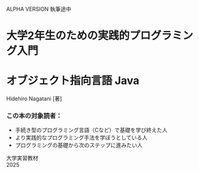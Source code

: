 <div class="cover-page">

  <div class="cover-header">
  </div>

  <!-- アルファ版リボン -->
  <div class="alpha-ribbon">
    <span class="ribbon-text">ALPHA VERSION</span>
    <span class="ribbon-subtext">執筆途中</span>
  </div>

  <div class="cover-titles">
    <h1 class="cover-subtitle">大学2年生のための実践的プログラミング入門</h1>
    <h1 class="cover-title">オブジェクト指向言語 Java</h1>
    <div class="cover-author">
      <div class="cover-author-name">Hidehiro Nagatani [著]</div>
    </div>
  </div>

  <div class="cover-main"></div>

  <div class="cover-footer">
    <div class="footer-note">
      <h3>この本の対象読者：</h3>
      <ul>
        <li>手続き型のプログラミング言語（Cなど）で基礎を学び終えた人</li>
        <li>より実践的なプログラミング手法を学ぼうとしている人</li>
        <li>プログラミングの基礎から次のステップに進みたい人</li>
      </ul>
    </div>
    <div class="cover-publisher">
      <div class="cover-logo">大学実習教材</div>
      <div class="cover-year">2025</div>
    </div>
  </div>
</div>